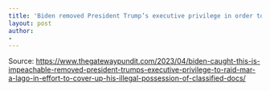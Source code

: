 ```yaml
---
title: 'Biden removed President Trump’s executive privilege in order to raid Mar-a-Lago to cover-up his own illegal possession of classified docs'
layout: post
author:
-
---
```




Source: https://www.thegatewaypundit.com/2023/04/biden-caught-this-is-impeachable-removed-president-trumps-executive-privilege-to-raid-mar-a-lago-in-effort-to-cover-up-his-illegal-possession-of-classified-docs/
